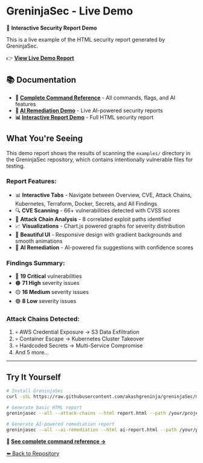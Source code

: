 # GreninjaSec - Live Demo

🥷 **Interactive Security Report Demo**

This is a live example of the HTML security report generated by GreninjaSec.

👉 **[View Live Demo Report](./index.html)**

## 📚 Documentation

- **🔧 [Complete Command Reference](./COMMANDS.md)** - All commands, flags, and AI features
- **🤖 [AI Remediation Demo](./reports/)** - Live AI-powered security reports
- **📊 [Interactive Report Demo](./index.html)** - Full HTML security report

## What You're Seeing

This demo report shows the results of scanning the `examples/` directory in the GreninjaSec repository, which contains intentionally vulnerable files for testing.

### Report Features:

- 📊 **Interactive Tabs** - Navigate between Overview, CVE, Attack Chains, Kubernetes, Terraform, Docker, Secrets, and All Findings
- 🔍 **CVE Scanning** - 66+ vulnerabilities detected with CVSS scores
- 🎯 **Attack Chain Analysis** - 8 correlated exploit paths identified
- 📈 **Visualizations** - Chart.js powered graphs for severity distribution
- 🎨 **Beautiful UI** - Responsive design with gradient backgrounds and smooth animations
- 🤖 **AI Remediation** - AI-powered fix suggestions with confidence scores

### Findings Summary:
- 🔴 **19 Critical** vulnerabilities
- 🟠 **71 High** severity issues
- 🟡 **16 Medium** severity issues
- 🟢 **8 Low** severity issues

### Attack Chains Detected:
1. 💀 AWS Credential Exposure → S3 Data Exfiltration
2. 💀 Container Escape → Kubernetes Cluster Takeover
3. 💀 Hardcoded Secrets → Multi-Service Compromise
4. And 5 more...

---

## Try It Yourself

```bash
# Install GreninjaSec
curl -sSL https://raw.githubusercontent.com/akashgreninja/greninjaSec/main/install.sh | bash

# Generate basic HTML report
greninjasec --all --attack-chains --html report.html --path /your/project

# Generate AI-powered remediation report
greninjasec --all --ai-remediation --html ai-report.html --path /your/project
```

**📖 [See complete command reference →](./COMMANDS.md)**

[⬅️ Back to Repository](https://github.com/akashgreninja/greninjaSec)
